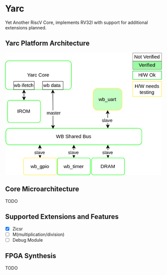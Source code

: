 # Yarc

Yet Another RiscV Core, implements RV32I with support for additional extensions planned.

## Yarc Platform Architecture

![My Image](misc/plaform_arch.png)

## Core Microarchitecture

TODO

## Supported Extensions and Features

- [X] Zicsr
- [ ] M(multiplication/division)
- [ ] Debug Module

## FPGA Synthesis

TODO
